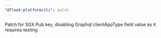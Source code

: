 ```yaml
---
"@fleek-platform/cli": patch
---
```


Patch for SGX Pub key, disabling Graphql clientAppType field value as it requires testing
